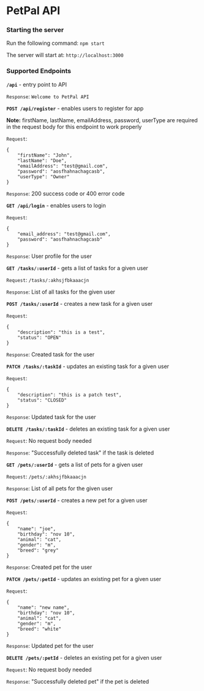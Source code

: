 # PetPal API

### Starting the server

Run the following command: `npm start`

The server will start at: `http://localhost:3000`

### Supported Endpoints

**`/api`** - entry point to API

`Response`: `Welcome to PetPal API`

**`POST /api/register`** - enables users to register for app

**Note:** firstName, lastName, emailAddress, password, userType are required in the request body for this endpoint to work properly

`Request`: 

    {
        "firstName": "John",
        "lastName": "Doe",
        "emailAddress": "test@gmail.com",
        "password": "aosfhahnachagcasb",
        "userType": "Owner"
    }

`Response`: 200 success code or 400 error code

**`GET /api/login`** - enables users to login

`Request`: 

    {
        "email_address": "test@gmail.com",
        "password": "aosfhahnachagcasb"
    }

`Response`: User profile for the user

**`GET /tasks/:userId`** - gets a list of tasks for a given user

`Request`: `/tasks/:akhsjfbkaaacjn`

`Response`: List of all tasks for the given user

**`POST /tasks/:userId`** - creates a new task for a given user

`Request`: 

    {
        "description": "this is a test",
        "status": "OPEN"
    }

`Response`: Created task for the user

**`PATCH /tasks/:taskId`** - updates an existing task for a given user

`Request`: 

    {
        "description": "this is a patch test",
        "status": "CLOSED"
    }

`Response`: Updated task for the user

**`DELETE /tasks/:taskId`** - deletes an existing task for a given user

`Request`: No request body needed

`Response`: "Successfully deleted task" if the task is deleted

**`GET /pets/:userId`** - gets a list of pets for a given user

`Request`: `/pets/:akhsjfbkaaacjn`

`Response`: List of all pets for the given user

**`POST /pets/:userId`** - creates a new pet for a given user

`Request`:

    {
        "name": "joe",
        "birthday": "nov 10",
        "animal": "cat",
        "gender": "m",
        "breed": "grey"
    }

`Response`: Created pet for the user

**`PATCH /pets/:petId`** - updates an existing pet for a given user

`Request`:

    {
        "name": "new name",
        "birthday": "nov 10",
        "animal": "cat",
        "gender": "m",
        "breed": "white"
    }

`Response`: Updated pet for the user

**`DELETE /pets/:petId`** - deletes an existing pet for a given user

`Request`: No request body needed

`Response`: "Successfully deleted pet" if the pet is deleted

